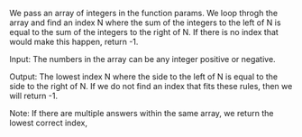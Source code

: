 
We pass an array of integers in the function params. We loop throgh the array and find an index N where the sum of the integers to the left of N is equal to the sum of the integers to the right of N. If there is no index that would make this happen, return -1.


Input:
The numbers in the array can be any integer positive or negative.

Output:
The lowest index N where the side to the left of N is equal to the side to the right of N. If we do not find an index that fits these rules, then we will return -1.

Note:
If there are multiple answers within the same array, we return the lowest correct index, 
